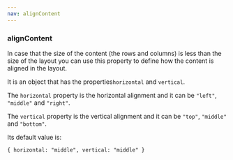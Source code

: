```yaml
---
nav: alignContent
---
```


### alignContent

In case that the size of the content (the rows and columns) is less than the size of the layout you can use this property to define how the content is aligned in the layout.

It is an object that has the properties`horizontal` and `vertical`.

The `horizontal` property is the horizontal alignment and it can be `"left"`, `"middle"` and `"right"`.

The `vertical` property is the vertical alignment and it can be `"top"`, `"middle"` and `"bottom"`.

Its default value is:

`{ horizontal: "middle", vertical: "middle" }`
